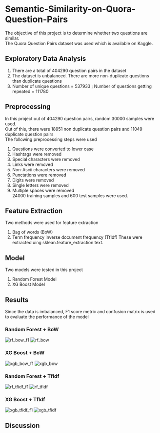 # Semantic-Similarity-on-Quora-Question-Pairs
The objective of this project is to determine whether two questions are similar. 
<br>The Quora Question Pairs dataset was used which is available on Kaggle. 
## Exploratory Data Analysis
1. There are a total of 404290 question pairs in the dataset
2. The dataset is unbalanced. There are more non-duplicate questions than duplicate questions
4. Number of unique questions = 537933 ; Number of questions getting repeated = 111780
## Preprocessing 
In this project out of 404290 question pairs, random 30000 samples were used.
<br> Out of this, there were 18951 non duplicate question pairs and 11049 duplicate question pairs
<br> The following preprocessing steps were used 
1. Questions were converted to lower case
2. Hashtags were removed
3. Special characters were removed
4. Links were removed
5. Non-Ascii characters were removed
6. Punctations were removed
7. Digits were removed
8. Single letters were removed
9. Multiple spaces were removed
<br>24000 training samples and 600 test samples were used. 
## Feature Extraction 
Two methods were used for feature extraction 
1. Bag of words (BoW) 
2. Term frequency inverse document frequency (TfIdf)
These were extracted uing sklean.feature_extraction.text.
## Model 
Two models were tested in this project 
1. Random Forest Model
2. XG Boost Model 
## Results
Since the data is imbalanced, F1 score metric and confusion matrix is used to evaluate the performance of the model 
### Random Forest + BoW
![rf_bow_f1](images/rf_bow_f1.png)
![rf_bow](images/rf_bow.png)
### XG Boost + BoW
![xgb_bow_f1](images/xgb_bow_f1.png)
![xgb_bow](images/xgb_bow.png)
### Random Forest + TfIdf
![rf_tfidf_f1](images/rf_tfidf_f1.png)
![rf_tfidf](images/rf_tfidf.png)
### XG Boost + TfIdf
![xgb_tfidf_f1](images/xgb_tfidf_f1.png)
![xgb_tfidf](images/xgb_tfidf.png)
## Discussion 
